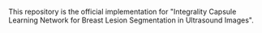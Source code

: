 This repository is the official implementation for "Integrality Capsule Learning Network for Breast Lesion Segmentation in Ultrasound Images".
